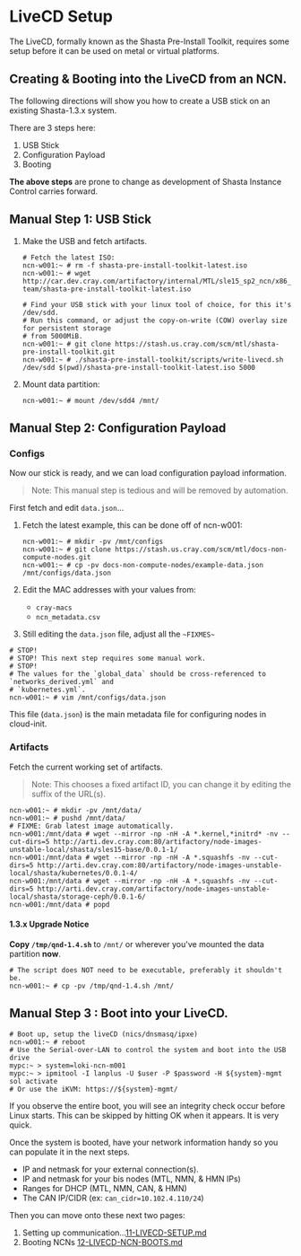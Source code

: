 # LiveCD Setup
The LiveCD, formally known as the Shasta Pre-Install Toolkit, requires some setup before it can be
used on metal or virtual platforms.

## Creating & Booting into the LiveCD from an NCN.

The following directions will show you how to create a USB stick on an existing Shasta-1.3.x system.

There are 3 steps here:
1. USB Stick
2. Configuration Payload
4. Booting

**The above steps** are prone to change as development of Shasta Instance Control carries forward.

## Manual Step 1: USB Stick

1. Make the USB and fetch artifacts.
    
    ```shell script
    # Fetch the latest ISO:
    ncn-w001:~ # rm -f shasta-pre-install-toolkit-latest.iso
    ncn-w001:~ # wget http://car.dev.cray.com/artifactory/internal/MTL/sle15_sp2_ncn/x86_64/dev/master/metal-team/shasta-pre-install-toolkit-latest.iso

    # Find your USB stick with your linux tool of choice, for this it's /dev/sdd.
    # Run this command, or adjust the copy-on-write (COW) overlay size for persistent storage
    # from 5000MiB.                                                                                       
    ncn-w001:~ # git clone https://stash.us.cray.com/scm/mtl/shasta-pre-install-toolkit.git
    ncn-w001:~ # ./shasta-pre-install-toolkit/scripts/write-livecd.sh /dev/sdd $(pwd)/shasta-pre-install-toolkit-latest.iso 5000
    ```

2. Mount data partition:

    ```shell script
    ncn-w001:~ # mount /dev/sdd4 /mnt/
    ```

## Manual Step 2: Configuration Payload

### Configs

Now our stick is ready, and we can load configuration payload information.

> Note: This manual step is tedious and will be removed by automation.

First fetch and edit `data.json`...

1. Fetch the latest example, this can be done off of ncn-w001: 

    ```shell script
    ncn-w001:~ # mkdir -pv /mnt/configs
    ncn-w001:~ # git clone https://stash.us.cray.com/scm/mtl/docs-non-compute-nodes.git
    ncn-w001:~ # cp -pv docs-non-compute-nodes/example-data.json /mnt/configs/data.json
    ```
2. Edit the MAC addresses with your values from:

    - `cray-macs`
    - `ncn_metadata.csv`

3. Still editing the `data.json` file, adjust all the `~FIXMES~`    
```shell script
# STOP!
# STOP! This next step requires some manual work.
# STOP!
# The values for the `global_data` should be cross-referenced to `networks_derived.yml` and
# `kubernetes.yml`.
ncn-w001:~ # vim /mnt/configs/data.json
```

This file (`data.json`) is the main metadata file for configuring nodes in cloud-init.

### Artifacts


Fetch the current working set of artifacts.
> Note: This chooses a fixed artifact ID, you can change it by editing the suffix of the URL(s).

```shell script
ncn-w001:~ # mkdir -pv /mnt/data/
ncn-w001:~ # pushd /mnt/data/
# FIXME: Grab latest image automatically.
ncn-w001:/mnt/data # wget --mirror -np -nH -A *.kernel,*initrd* -nv --cut-dirs=5 http://arti.dev.cray.com:80/artifactory/node-images-unstable-local/shasta/sles15-base/0.0.1-1/
ncn-w001:/mnt/data # wget --mirror -np -nH -A *.squashfs -nv --cut-dirs=5 http://arti.dev.cray.com:80/artifactory/node-images-unstable-local/shasta/kubernetes/0.0.1-4/
ncn-w001:/mnt/data # wget --mirror -np -nH -A *.squashfs -nv --cut-dirs=5 http://arti.dev.cray.com/artifactory/node-images-unstable-local/shasta/storage-ceph/0.0.1-6/
ncn-w001:/mnt/data # popd
```


#### 1.3.x Upgrade Notice

**Copy `/tmp/qnd-1.4.sh`** to `/mnt/` or wherever you've mounted the data partition **now**.
```shell script
# The script does NOT need to be executable, preferably it shouldn't be.
ncn-w001:~ # cp -pv /tmp/qnd-1.4.sh /mnt/
```

## Manual Step 3 : Boot into your LiveCD.

```shell script
# Boot up, setup the liveCD (nics/dnsmasq/ipxe)
ncn-w001:~ # reboot                                                       
# Use the Serial-over-LAN to control the system and boot into the USB drive                 
mypc:~ > system=loki-ncn-m001
mypc:~ > ipmitool -I lanplus -U $user -P $password -H ${system}-mgmt sol activate
# Or use the iKVM: https://${system}-mgmt/
```

If you observe the entire boot, you will see an integrity check occur before Linux starts. This
can be skipped by hitting OK when it appears. It is very quick.

Once the system is booted, have your network information handy so you can populate it in the next steps.
- IP and netmask for your external connection(s).
- IP and netmask for your bis nodes (MTL, NMN, & HMN IPs)
- Ranges for DHCP (MTL, NMN, CAN, & HMN)
- The CAN IP/CIDR (ex: `can_cidr=10.102.4.110/24`)

Then you can move onto these next two pages:
1. Setting up communication...[11-LIVECD-SETUP.md](06-LIVECD-SETUP.md)
2. Booting NCNs [12-LIVECD-NCN-BOOTS.md](07-LIVECD-NCN-BOOTS.md)
